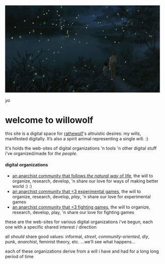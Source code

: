 
![](graveyard-of-fireflies.jpg?raw=true)

*yo*

# welcome to willowolf

this site is a digital space for [rathewolf](https://rathewolf.com)'s altruistic desires: my wills, manifested digitally. It’s also a spirit animal representing a single will. :)

it's holds the web-sites of digital organizations 'n tools 'n other digital stuff i've organized/made for *the people*.

#### digital organizations

- [an anarchist community that follows *the natural way* of life](https://willowolf.com/nga), the will to organize, research, develop, 'n share our love for ways of making better world :) :)
- [an anarchist community that <3 experimental games](https://willowolf.com/ega), the will to organize, research, develop, *play*, 'n share our love for experimental games
- [an anarchist community that <3 fighting games](https://willowolf.com/fga), the will to organize, research, develop, play, 'n share our love for fighting games

these are the web-sites for various digital organizations i've begun, each one with a specific shared interest / direction

all *should* share good values: informal, *street*, *community-oriented*, *diy*, punk, *anarchist*, feminist theory, etc. ...we’ll see what happens...

each of these organizations derive from a will i have and had for a long long period of time
